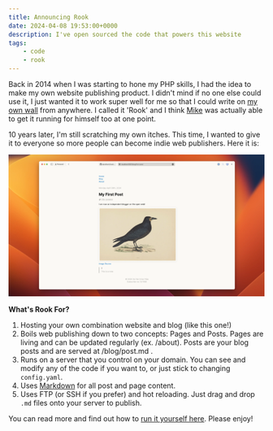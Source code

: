 ```yaml
---
title: Announcing Rook
date: 2024-04-08 19:53:00+0000
description: I've open sourced the code that powers this website
tags:
    - code
    - rook
---
```


Back in 2014 when I was starting to hone my PHP skills, I had the idea to make my own website publishing product. I didn't mind if no one else could use it, I just wanted it to work super well for me so that I could write on [my own wall](/) from anywhere. I called it 'Rook' and I think [Mike](https://murch.me) was actually able to get it running for himself too at one point.

10 years later, I'm still scratching my own itches. This time, I wanted to give it to everyone so more people can become indie web publishers. Here it is:

![First screenshot of Rook](/static/posts/images/rook-1-screen.webp)

**What's Rook For?**

1. Hosting your own combination website and blog (like this one!)
2. Boils web publishing down to two concepts: Pages and Posts. Pages are living and can be updated regularly (ex. /about). Posts are your blog posts and are served at /blog/post.md .
3. Runs on a server that you control on your domain. You can see and modify any of the code if you want to, or just stick to changing `config.yaml`.
4. Uses [Markdown](https://daringfireball.net/projects/markdown/) for all post and page content.
5. Uses FTP (or SSH if you prefer) and hot reloading. Just drag and drop `.md` files onto your server to publish.

You can read more and find out how to [run it yourself here](https://github.com/davidhariri/rook). Please enjoy!
